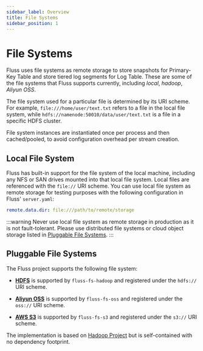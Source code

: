 ```yaml
---
sidebar_label: Overview
title: File Systems
sidebar_position: 1
---
```


<!--
 Licensed to the Apache Software Foundation (ASF) under one
 or more contributor license agreements.  See the NOTICE file
 distributed with this work for additional information
 regarding copyright ownership.  The ASF licenses this file
 to you under the Apache License, Version 2.0 (the
 "License"); you may not use this file except in compliance
 with the License.  You may obtain a copy of the License at

      http://www.apache.org/licenses/LICENSE-2.0

 Unless required by applicable law or agreed to in writing, software
 distributed under the License is distributed on an "AS IS" BASIS,
 WITHOUT WARRANTIES OR CONDITIONS OF ANY KIND, either express or implied.
 See the License for the specific language governing permissions and
 limitations under the License.
-->

# File Systems

Fluss uses file systems as remote storage to store snapshots for Primary-Key Table and store tiered log segments for Log Table. These
are some of the file systems that Fluss supports currently, including *local*, *hadoop*, *Aliyun OSS*.

The file system used for a particular file is determined by its URI scheme. For example, `file:///home/user/text.txt` refers to a file in the local file system,
while `hdfs://namenode:50010/data/user/text.txt` is a file in a specific HDFS cluster.

File system instances are instantiated once per process and then cached/pooled, to avoid configuration overhead per stream creation.


## Local File System

Fluss has built-in support for the file system of the local machine, including any NFS or SAN drives mounted into that local file system. Local files are referenced with the `file://` URI scheme. You 
can use local file system as remote storage for testing purposes with the following configuration in Fluss' `server.yaml`:
```yaml
remote.data.dir: file:///path/to/remote/storage
```

:::warning
Never use local file system as remote storage in production as it is not fault-tolerant. Please use distributed file systems or cloud object storage listed in [Pluggable File Systems](#pluggable-file-systems).
:::

## Pluggable File Systems
The Fluss project supports the following file system:

- **[HDFS](hdfs.md)** is supported by `fluss-fs-hadoop` and registered under the `hdfs://` URI scheme.

- **[Aliyun OSS](oss.md)** is supported by `fluss-fs-oss` and registered under the `oss://` URI scheme.

- **[AWS S3](s3.md)** is supported by `fluss-fs-s3` and registered under the `s3://` URI scheme.

The implementation is based on [Hadoop Project](https://hadoop.apache.org/) but is self-contained with no dependency footprint.